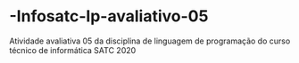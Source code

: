 # -Infosatc-lp-avaliativo-05
 Atividade avaliativa 05 da disciplina de linguagem de programação do curso técnico de informática SATC 2020
